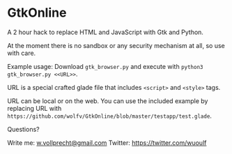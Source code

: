 # GtkOnline
A 2 hour hack to replace HTML and JavaScript with Gtk and Python.

At the moment there is no sandbox or any security mechanism at all, so use with care.

Example usage: Download `gtk_browser.py` and execute with `python3 gtk_browser.py <<URL>>`.

URL is a special crafted glade file that includes `<script>` and `<style>` tags.

URL can be local or on the web. You can use the included example by replacing URL with `https://github.com/wolfv/GtkOnline/blob/master/testapp/test.glade`.

Questions? 

Write me: w.vollprecht@gmail.com 
Twitter: https://twitter.com/wuoulf
